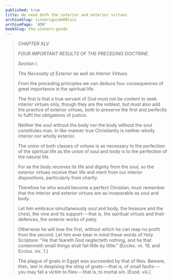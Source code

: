 ```yaml
---
published: true
title: We need both the interior and exterior virtues
archiveSlug: sinnersguide00luis
archivePage: '459'
bookSlug: the-sinners-guide
---
```


> *CHAPTER XLV.*
> 
> *FOUR IMPORTANT RESULTS OF THE PRECEDING DOCTRINE.*
> 
> *Section I.*
> 
> *The Necessity of Exterior as well as Interior Virtues.*
> 
> From the preceding principles we can deduce four consequences of great importance in the spiritual life.
> 
> The first is that a true servant of God must not be content to seek interior virtues only, though they are the noblest, but must also add the practice of exterior virtues, both to preserve the first and perfectly to fulfil the obligations of justice.
> 
> Neither the soul without the body nor the body without the soul constitutes man. In like manner true Christianity is neither wholly interior nor wholly exterior.
> 
> The union of both classes of virtues is as necessary to the perfection of the spiritual life as the union of soul and body is to the perfection of the natural life.
> 
> For as the body receives its life and dignity from the soul, so the exterior virtues receive their life and merit from our interior dispositions, particularly from charity.
> 
> Therefore he who would become a perfect Christian, must remember that the interior and exterior virtues are as inseparable as soul and body.
> 
> Let him embrace simultaneously soul and body, the treasure and the chest, the vine and its support---that is, the spiritual virtues and their defences, the exterior works of piety.
> 
> Otherwise he will lose the first, without which he can reap no profit from the second. Let him ever bear in mind these words of Holy Scripture: "He that feareth God neglecteth nothing, and he that contemneth small things shall fall little by little." [Eccles. vii. 19, and Ecclus. xix. 1.]
> 
> The plague of gnats in Egypt was succeeded by that of flies. Beware, then, lest in despising the sting of gnats---that is, of small faults---you may fall a victim to flies---that is, to mortal sin. [Exod. viii.]

